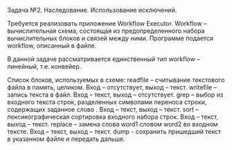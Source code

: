 Задача №2. Наследование. Использование исключений.

Требуется реализовать приложение Workflow Executor.
Workflow – вычислительная схема, состоящая из предопределенного набора вычислительных блоков и связей между ними. Программе подается workflow, описанный в файле.

В данной задаче рассматривается единственный тип workflow – линейный, т.е. конвейер.

Список блоков, используемых в схеме:
readfile <filename>  – считывание текстового файла в память, целиком. 
Вход – отсутствует, выход – текст.
writefile <filename> – запись текста в файл.
Вход – текст, выход – отсутствует. 
grep <word> – выбор из входного текста строк, разделенных символами переноса строки, содержащих заданное слово <word>.
Вход – текст, выход – текст. 
sort – лексикографическая сортировка входного набора строк.
Вход – текст, выход – текст.
replace <word1> <word2> – замена слова word1 словом word2 во входном тексте.
Вход – текст, выход – текст.
dump <filename> - сохранить пришедший текст в указанном файле и передать дальше.
